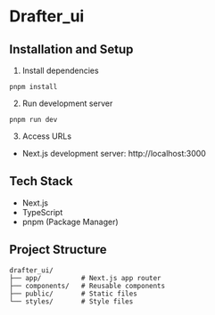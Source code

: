 # Drafter_ui

## Installation and Setup

1. Install dependencies

```shell
pnpm install
```

2. Run development server

```shell
pnpm run dev
```

3. Access URLs

- Next.js development server: http://localhost:3000

## Tech Stack

- Next.js
- TypeScript
- pnpm (Package Manager)

## Project Structure

```
drafter_ui/
├── app/          # Next.js app router
├── components/   # Reusable components
├── public/       # Static files
└── styles/       # Style files
```
